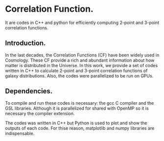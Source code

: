# Correlation Function.

It are codes in C++ and python for efficiently computing 2-point and 3-point correlation functions.

## Introduction.

In the last decades, the Correlation Functions (CF) have been widely used in Cosmology. These CF provide a rich and abundant information about how matter is distributed in the Universe. In this work, we provide a set of codes written in C++ to calculate 2-point and 3-point correlation functions of galaxy distributions. Also, the codes were parallelized to be run on GPUs. 

## Dependencies.

To compile and run these codes is necessary: the gcc C compiler and the GSL libraries. Although it is parallelized for shared with OpenMP so it is necessary the compiler extension.

The codes was written in C++ but Python is used to plot and show the outputs of each code. For thise reason, matplotlib and numpy libraries are indispensable.
